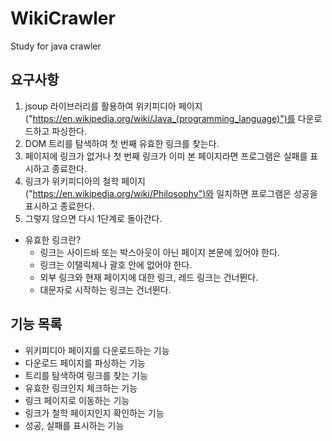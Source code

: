 # WikiCrawler
Study for java crawler

## 요구사항
1. jsoup 라이브러리를 활용하여 위키피디아 페이지("https://en.wikipedia.org/wiki/Java_(programming_language)")를 다운로드하고 파싱한다.
2. DOM 트리를 탐색하여 첫 번째 유효한 링크를 찾는다.
3. 페이지에 링크가 없거나 첫 번째 링크가 이미 본 페이지라면 프로그램은 실패를 표시하고 종료한다.
4. 링크가 위키피디아의 철학 페이지("https://en.wikipedia.org/wiki/Philosophy")와 일치하면 프로그램은 성공을 표시하고 종료한다.
5. 그렇지 않으면 다시 1단계로 돌아간다.
* 유효한 링크란?
  * 링크는 사이드바 또는 박스아웃이 아닌 페이지 본문에 있어야 한다.
  * 링크는 이탤릭체나 괄호 안에 없어야 한다.
  * 외부 링크와 현재 페이지에 대한 링크, 레드 링크는 건너뛴다.
  * 대문자로 시작하는 링크는 건너뛴다.

## 기능 목록
- 위키피디아 페이지를 다운로드하는 기능
- 다운로드 페이지를 파싱하는 기능
- 트리를 탐색하여 링크를 찾는 기능
- 유효한 링크인지 체크하는 기능
- 링크 페이지로 이동하는 기능
- 링크가 철학 페이지인지 확인하는 기능
- 성공, 실패를 표시하는 기능